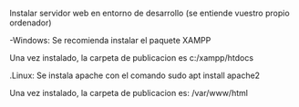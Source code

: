 Instalar servidor web en entorno de desarrollo
(se entiende vuestro propio ordenador)

-Windows:
Se recomienda instalar el paquete XAMPP

Una vez instalado, la carpeta de publicacion es c:/xampp/htdocs

.Linux:
Se instala apache con el comando
sudo apt install apache2

Una vez instalado, la carpeta de publicacion es: /var/www/html